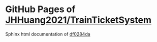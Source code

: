 GitHub Pages of [JHHuang2021/TrainTicketSystem](https://github.com/JHHuang2021/TrainTicketSystem.git)
===
Sphinx html documentation of [df0284da](https://github.com/JHHuang2021/TrainTicketSystem/tree/df0284da8eec258c24bcdae09534e2ac52edfc59)
